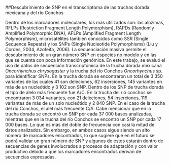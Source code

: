 ##Descubrimiento de SNP en el transcriptoma de las truchas dorada mexicana y del río Conchos 

Dentro de los marcadores moleculares, los más utilizados son: las alozimas, RFLPs (Restriction Fragment Length Polymorphism), RAPDs (Randomly Amplified Polymorphic DNA), AFLPs (Amplified Fragment Length Polymorphism), microsatélites también conocidos como SSR (Single Sequence Repeats) y los SNPs (Single Nucleotide Polymorphisms) (Liu y Cordes, 2004, Azofeifa, 2006). La secuenciación masiva permite el descubrimiento de un gran número SNP en especies no modelo y en las que se cuenta con poca información genómica. En este trabajo, se evaluó el uso de datos de secuención transcriptómica de la trucha dorada mexicana *Oncorhynchus chrysogaster* y la trucha del río Conchos *Oncorhynchus* sp. para identificar SNPs. En la trucha dorada se encontraron un total de 3 350 variantes de las cuales 41 son deleciones, 62 inserciones, 145 variantes en más de un nucleótido y 3 102 son SNP. Dentro de los SNP de trucha dorada el tipo de alelo más frecuente fue A/C. En la trucha del rió conchos se encontraron 3 034 variantes, con 21 deleciones, 54 inserciones, 119 variantes de más de un solo nucleótido y 2 840 SNP. En el caso de la trucha del río Conchos, el alel más frecuente C/A. Cabe mencionar que en la trucha dorada se encontró un SNP por cada 37 000 bases analizadas, mientras que en la trucha del río Conchos se encontró un SNP por cada 17 000 bases. Lo que es más del doble de frecuencia con casi la mitad de datos analizados. Sin embargo, en ambos casos sigue siendo un alto número de marcadores encontrados, lo que sugiere que en el futuro se podrá validar un gran número de SNP y algunos de estos estarán dentro de secuencias de genes involucrados a procesos de adaptación y con valor productivo debido a que los marcadores encontrados derivan de secuencias expresadas.
